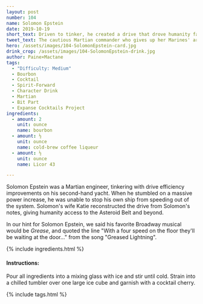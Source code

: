 ```yaml
---
layout: post
number: 104
name: Solomon Epstein
date: 2019-10-19
short_text: Driven to tinker, he created a drive that drove humanity farther than ever before.
tweet_text: The cautious Martian commander who gives up her Marines' armor for diplomacy's sake, and remains the most skeptical of Ashford's self-destructive plans even as she enforces them.
hero: /assets/images/104-SolomonEpstein-card.jpg
drink_crop: /assets/images/104-SolomonEpstein-drink.jpg
author: Paine×Mactane
tags:
  - "Difficulty: Medium"
  - Bourbon
  - Cocktail
  - Spirit-Forward
  - Character Drink
  - Martian
  - Bit Part
  - Expanse Cocktails Project
ingredients:
  - amount: 2
    unit: ounce
    name: bourbon
  - amount: ½
    unit: ounce
    name: cold-brew coffee liqueur
  - amount: ½
    unit: ounce
    name: Licor 43

---
```


Solomon Epstein was a Martian engineer, tinkering with drive efficiency improvements on his second-hand yacht. When he stumbled on a massive power increase, he was unable to stop his own ship from speeding out of the system. Solomon's wife Katie reconstructed the drive from Solomon's notes, giving humanity access to the Asteroid Belt and beyond.

In our hint for Solomon Epstein, we said his favorite Broadway musical would be _Grease_, and quoted the line "With a four speed on the floor they'll be waiting at the door..." from the song "Greased Lightning".

{% include ingredients.html %}

#### Instructions:

Pour all ingredients into a mixing glass with ice and stir until cold. Strain into a chilled tumbler over one large ice cube and garnish with a cocktail cherry.

{% include tags.html %}
